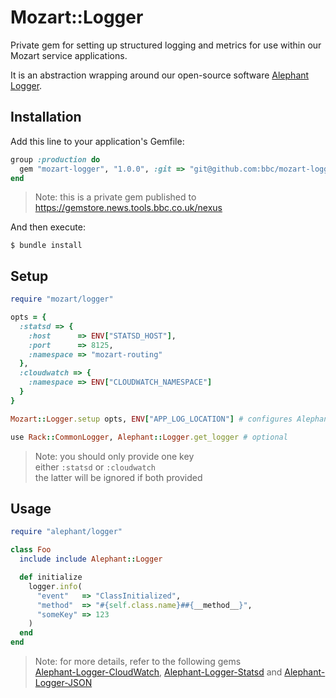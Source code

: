 # Mozart::Logger

Private gem for setting up structured logging and metrics for use within our Mozart service applications.

It is an abstraction wrapping around our open-source software [Alephant Logger](https://github.com/BBC-News/alephant-logger).

## Installation

Add this line to your application's Gemfile:

```ruby
group :production do
  gem "mozart-logger", "1.0.0", :git => "git@github.com:bbc/mozart-logger.git"
end
```

> Note: this is a private gem published to  
> https://gemstore.news.tools.bbc.co.uk/nexus  

And then execute:

    $ bundle install

## Setup

```rb
require "mozart/logger"

opts = {
  :statsd => {
    :host      => ENV["STATSD_HOST"],
    :port      => 8125,
    :namespace => "mozart-routing"
  },
  :cloudwatch => {
    :namespace => ENV["CLOUDWATCH_NAMESPACE"]
  }
}

Mozart::Logger.setup opts, ENV["APP_LOG_LOCATION"] # configures Alephant Logger

use Rack::CommonLogger, Alephant::Logger.get_logger # optional
```

> Note: you should only provide one key  
> either `:statsd` or `:cloudwatch`  
> the latter will be ignored if both provided

## Usage

```rb
require "alephant/logger"

class Foo
  include include Alephant::Logger

  def initialize
    logger.info(
      "event"   => "ClassInitialized",
      "method"  => "#{self.class.name}##{__method__}",
      "someKey" => 123
    )
  end
end
```

> Note: for more details, refer to the following gems  
> [Alephant-Logger-CloudWatch](https://github.com/BBC-News/alephant-logger-cloudwatch), [Alephant-Logger-Statsd](https://github.com/BBC-News/alephant-logger-statsd/) and [Alephant-Logger-JSON](https://github.com/BBC-News/alephant-logger-json)
